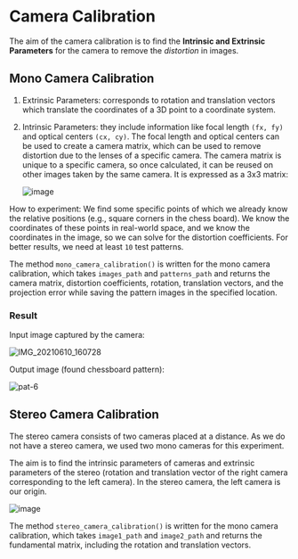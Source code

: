 # Camera Calibration

The aim of the camera calibration is to find the **Intrinsic and Extrinsic Parameters** for the camera to remove the *distortion* in images. 

## Mono Camera Calibration

1. Extrinsic Parameters: corresponds to rotation and translation vectors which translate the coordinates of a 3D point to a coordinate system.
2. Intrinsic Parameters: they include information like focal length `(fx, fy)` and optical centers `(cx, cy)`.
   The focal length and optical centers can be used to create a camera matrix, which can be used to remove distortion due to the lenses of a specific camera.
   The camera matrix is unique to a specific camera, so once calculated, it can be reused on other images taken by the same camera. It is expressed as a 3x3 matrix:

   ![image](https://github.com/user-attachments/assets/0e16431f-eb2a-4f8a-a914-9bf92bf7c974)

How to experiment: We find some specific points of which we already know the relative positions (e.g., square corners in the chess board). 
We know the coordinates of these points in real-world space, and we know the coordinates in the image, so we can solve for the distortion coefficients. 
For better results, we need at least `10` test patterns.

The method `mono_camera_calibration()` is written for the mono camera calibration, which takes `images_path` and `patterns_path` and returns the camera matrix, distortion coefficients,
rotation, translation vectors, and the projection error while saving the pattern images in the specified location.

### Result

Input image captured by the camera:

![IMG_20210610_160728](https://github.com/user-attachments/assets/33127a83-51e3-48d0-92c8-ea5969f96e24)


Output image (found chessboard pattern): 

![pat-6](https://github.com/user-attachments/assets/f94572ea-dede-476f-a21d-aa898500ba18)


## Stereo Camera Calibration

The stereo camera consists of two cameras placed at a distance. As we do not have a stereo camera, we used two mono cameras for this experiment.

The aim is to find the intrinsic parameters of cameras and extrinsic parameters of the stereo (rotation and translation vector of the right camera corresponding to the left camera). In the stereo camera, the left camera is our origin.

![image](https://github.com/user-attachments/assets/75636dce-bcf5-4516-9e2d-7fe59109886b)

The method `stereo_camera_calibration()` is written for the mono camera calibration, which takes `image1_path` and `image2_path` and returns the fundamental matrix, including the rotation and translation vectors.
